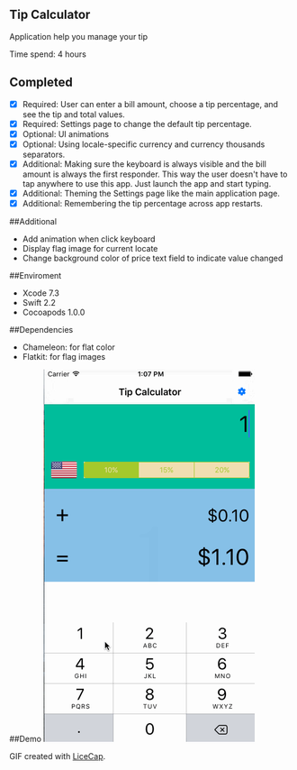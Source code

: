 ## Tip Calculator

Application help you manage your tip

Time spend: 4 hours

## Completed

* [x] Required: User can enter a bill amount, choose a tip percentage, and see the tip and total values.
* [x] Required: Settings page to change the default tip percentage.
* [x] Optional: UI animations
* [x] Optional: Using locale-specific currency and currency thousands separators.
* [x] Additional: Making sure the keyboard is always visible and the bill amount is always the first responder. This way the user doesn't have to tap anywhere to use this app. Just launch the app and start typing.
* [x] Additional: Theming the Settings page like the main application page.
* [x] Additional: Remembering the tip percentage across app restarts.

##Additional
- Add animation when click keyboard
- Display flag image for current locate
- Change background color of price text field to indicate value changed

##Enviroment
- Xcode 7.3
- Swift 2.2
- Cocoapods 1.0.0

##Dependencies
- Chameleon: for flat color
- Flatkit: for flag images

##Demo
![Demo](demo.gif)

GIF created with [LiceCap](http://www.cockos.com/licecap/).
